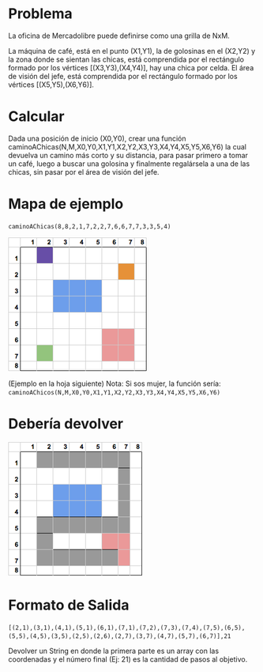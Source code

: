 Problema
========

La oficina de Mercadolibre puede definirse como una grilla de NxM.

La máquina de café, está en el punto (X1,Y1), la de golosinas en el (X2,Y2) y la zona donde se sientan las chicas, está comprendida por el rectángulo formado por los vértices [(X3,Y3),(X4,Y4)], hay una chica por celda. El área de visión del jefe, está comprendida por el rectángulo formado por los vértices [(X5,Y5),(X6,Y6)].

Calcular
========

Dada una posición de inicio (X0,Y0), crear una función caminoAChicas(N,M,X0,Y0,X1,Y1,X2,Y2,X3,Y3,X4,Y4,X5,Y5,X6,Y6) la cual devuelva un camino más corto y su distancia, para pasar primero a tomar un café, luego a buscar una golosina y finalmente regalársela a una de las chicas, sin pasar por el área de visión del jefe.

Mapa de ejemplo
===============

`caminoAChicas(8,8,2,1,7,2,2,7,6,6,7,7,3,3,5,4)`

![Screenshot](https://github.com/juandiegoh/MercadoLibreProgrammersDay2014/raw/master/resources/images/print1.png)

(Ejemplo en la hoja siguiente)
Nota: Si sos mujer, la función sería: `caminoAChicos(N,M,X0,Y0,X1,Y1,X2,Y2,X3,Y3,X4,Y4,X5,Y5,X6,Y6)`

Debería devolver
================

![Screenshot](https://github.com/juandiegoh/MercadoLibreProgrammersDay2014/raw/master/resources/images/print2.png)

Formato de Salida
=================

`[(2,1),(3,1),(4,1),(5,1),(6,1),(7,1),(7,2),(7,3),(7,4),(7,5),(6,5),(5,5),(4,5),(3,5),(2,5),(2,6),(2,7),(3,7),(4,7),(5,7),(6,7)],21`

Devolver un String en donde la primera parte es un array con las coordenadas y el número final (Ej: 21) es la cantidad de pasos al objetivo.

